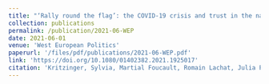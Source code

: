 ```yaml
---
title: "‘Rally round the flag’: the COVID-19 crisis and trust in the national government"
collection: publications
permalink: /publication/2021-06-WEP
date: 2021-06-01
venue: 'West European Politics'
paperurl: '/files/pdf/publications/2021-06-WEP.pdf'
link: 'https://doi.org/10.1080/01402382.2021.1925017'
citation: 'Kritzinger, Sylvia, Martial Foucault, Romain Lachat, Julia Partheymüller, Carolina Plescia, and Sylvain Brouard. 2021. &quot;‘Rally round the flag’: the COVID-19 crisis and trust in the national government.&quot; <i>West European Politics</i> 44(5-6): 1205–1231.  doi.org/10.1080/01402382.2021.1925017'
---
```


